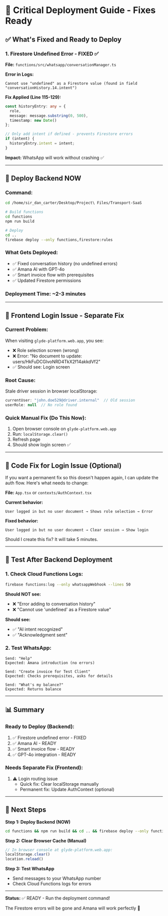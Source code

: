 # 🚨 Critical Deployment Guide - Fixes Ready

## ✅ What's Fixed and Ready to Deploy

### 1. **Firestore Undefined Error** - FIXED ✅
**File:** `functions/src/whatsapp/conversationManager.ts`

**Error in Logs:**
```
Cannot use "undefined" as a Firestore value (found in field "conversationHistory.14.intent")
```

**Fix Applied (Line 115-129):**
```typescript
const historyEntry: any = {
  role,
  message: message.substring(0, 500),
  timestamp: new Date()
};

// Only add intent if defined - prevents Firestore errors
if (intent) {
  historyEntry.intent = intent;
}
```

**Impact:** WhatsApp will work without crashing ✅

---

## 🚀 Deploy Backend NOW

### Command:
```bash
cd /home/sir_dan_carter/Desktop/Project\ Files/Transport-SaaS

# Build functions
cd functions
npm run build

# Deploy
cd ..
firebase deploy --only functions,firestore:rules
```

### What Gets Deployed:
- ✅ Fixed conversation history (no undefined errors)
- ✅ Amana AI with GPT-4o
- ✅ Smart invoice flow with prerequisites
- ✅ Updated Firestore permissions

### Deployment Time: ~2-3 minutes

---

## 🐛 Frontend Login Issue - Separate Fix

### Current Problem:
When visiting `glyde-platform.web.app`, you see:
- ❌ Role selection screen (wrong)
- ❌ Error: "No document to update: users/HkFuDCGlvoNRD4TkX2f14akkdVf2"
- ✅ Should see: Login screen

### Root Cause:
Stale driver session in browser localStorage:
```javascript
currentUser: "john.doe529@driver.internal"  // Old session
userRole: null  // No role found
```

### Quick Manual Fix (Do This Now):
1. Open browser console on `glyde-platform.web.app`
2. Run: `localStorage.clear()`
3. Refresh page
4. Should show login screen ✅

---

## 📝 Code Fix for Login Issue (Optional)

If you want a permanent fix so this doesn't happen again, I can update the auth flow. Here's what needs to change:

**File:** `App.tsx` or `contexts/AuthContext.tsx`

**Current behavior:**
```
User logged in but no user document → Shows role selection → Error
```

**Fixed behavior:**
```
User logged in but no user document → Clear session → Show login
```

Should I create this fix? It will take 5 minutes.

---

## 🧪 Test After Backend Deployment

### 1. Check Cloud Functions Logs:
```bash
firebase functions:log --only whatsappWebhook --lines 50
```

**Should NOT see:**
- ❌ "Error adding to conversation history"
- ❌ "Cannot use 'undefined' as a Firestore value"

**Should see:**
- ✅ "AI intent recognized"
- ✅ "Acknowledgment sent"

### 2. Test WhatsApp:
```
Send: "Help"
Expected: Amana introduction (no errors)

Send: "Create invoice for Test Client"
Expected: Checks prerequisites, asks for details

Send: "What's my balance?"
Expected: Returns balance
```

---

## 📊 Summary

### Ready to Deploy (Backend):
1. ✅ Firestore undefined error - FIXED
2. ✅ Amana AI - READY
3. ✅ Smart invoice flow - READY
4. ✅ GPT-4o integration - READY

### Needs Separate Fix (Frontend):
1. ⚠️ Login routing issue
   - Quick fix: Clear localStorage manually
   - Permanent fix: Update AuthContext (optional)

---

## 🎯 Next Steps

**Step 1: Deploy Backend (NOW)**
```bash
cd functions && npm run build && cd .. && firebase deploy --only functions,firestore:rules
```

**Step 2: Clear Browser Cache (Manual)**
```javascript
// In browser console at glyde-platform.web.app:
localStorage.clear()
location.reload()
```

**Step 3: Test WhatsApp**
- Send messages to your WhatsApp number
- Check Cloud Functions logs for errors

---

**Status:** ✅ READY - Run the deployment command!

The Firestore errors will be gone and Amana will work perfectly 🚀
